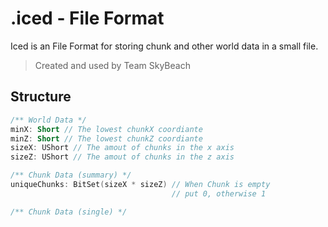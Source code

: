 # .iced - File Format
Iced is an File Format for storing chunk and other world data in a small file.

> Created and used by Team SkyBeach

## Structure

```kotlin
/** World Data */
minX: Short // The lowest chunkX coordiante
minZ: Short // The lowest chunkZ coordiante
sizeX: UShort // The amout of chunks in the x axis
sizeZ: UShort // The amout of chunks in the z axis
```

```kotlin
/** Chunk Data (summary) */
uniqueChunks: BitSet(sizeX * sizeZ) // When Chunk is empty
                                    // put 0, otherwise 1
```

```kotlin
/** Chunk Data (single) */
```
